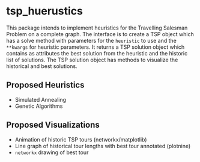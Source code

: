 # tsp_huerustics

This package intends to implement heuristics for the Travelling Salesman Problem on a complete graph. The interface is to create a TSP object which has a solve method with parameters for the `heuristic` to use and the `**kwargs` for heuristic parameters. It returns a TSP solution object which contains as attributes the best solution from the heuristic and the historic list of solutions. The TSP solution object has methods to visualize the historical and best solutions.


## Proposed Heuristics

- Simulated Annealing
- Genetic Algorithms

## Proposed Visualizations

- Animation of historic TSP tours (networkx/matplotlib)
- Line graph of historical tour lengths with best tour annotated (plotnine)
- `networkx` drawing of best tour